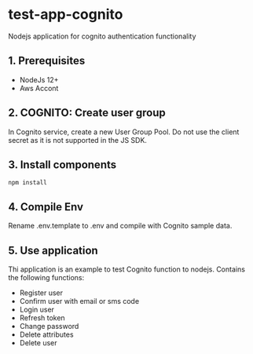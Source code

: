 # test-app-cognito
Nodejs application for cognito authentication functionality
</br>
## 1. Prerequisites
- NodeJs 12+
- Aws Accont

## 2. COGNITO: Create user group
In Cognito service, create a new User Group Pool.
Do not use the client secret as it is not supported in the JS SDK.

## 3. Install components
```
npm install
```

## 4. Compile Env
Rename .env.template to .env and compile with Cognito sample data.

## 5. Use application
Thi application is an example to test Cognito function to nodejs. Contains the following functions:
- Register user
- Confirm user with email or sms code
- Login user
- Refresh token
- Change password
- Delete attributes
- Delete user